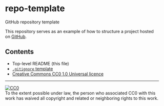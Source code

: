 # repo-template

GitHub repository template

This repository serves as an example of how to structure a project hosted on
[GitHub](https://github.com/).

## Contents

- Top-level README (this file)
- [`.gitignore` template](.gitignore)
- [Creative Commons CC0 1.0 Universal licence](LICENCE.md)

<hr>

<p xmlns:dct="http://purl.org/dc/terms/">
  <a href="http://creativecommons.org/publicdomain/zero/1.0/" rel="license">
    <img
      alt="CC0"
      style="border-style: none;"
      src="http://i.creativecommons.org/p/zero/1.0/88x31.png"
    >
  </a>
  <br>
  To the extent possible under law,
  <span rel="dct:publisher" resource="[_:publisher]">
    the person who associated CC0
  </span>
  with this work has waived all copyright and related or neighboring rights to
  this work.
</p>
